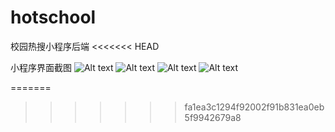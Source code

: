 # hotschool
校园热搜小程序后端
<<<<<<< HEAD

小程序界面截图
![Alt text](https://hotschool.ltd/a.png "title") 
![Alt text](https://hotschool.ltd/d.jpg)
![Alt text](https://hotschool.ltd/a.png)
![Alt text](https://hotschool.ltd/b.png)



=======
>>>>>>> fa1ea3c1294f92002f91b831ea0eb5f9942679a8

